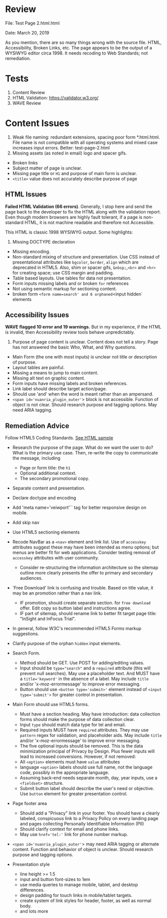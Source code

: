# Review

File: Test Page 2.html.html

Date:  March 20, 2019

As you mention, there are so many things wrong with the source file.  HTML, Accessibility, Broken Links, etc.   The page appears to be the output of a WYSIWYG editor circa 1998.  It needs recoding to Web Standards; not remediation.


# Tests
1. Content Review
2. HTML Validation: https://validator.w3.org/
3. WAVE Review



# Content Issues
1. Weak file naming: redundant extensions, spacing poor form  *.html.html.  File name is not compatible with all operating systems and mixed case increases input errors. Better:  test-page-2.html
1. Missing assets (as noted in email) logo and spacer gifs.
* Broken links
* Subject matter of page is unclear.  
* Missing page title or `H1` and purpose of main form is unclear.
* `<title>` value does not accurately describe purpose of page



## HTML Issues
__Failed HTML Validation (66 errors)__.  Generally, I stop here and send the page back to the developer to fix the HTML along with the validation report.  Even though modern browsers are highly fault tolerant,  if a page is non-standard HTML, it is not machine readable and therefore not Accessible.

This HTML is classic 1998 WYSIWYG output.  Some highlights:

  1. Missing DOCTYPE declaration
  * Missing encoding.  
  * Non-standard mixing of structure and presentation.  Use CSS instead of presentational attributes like `bgcolor`, `border`, `align` which are deprecated in HTML5. Also, shim or spacer gifs, `&nbsp;`,`<br>`  and `<hr>` for creating space; use CSS margin and padding.
  * Table based layouts.  Use tables for data not presentation.
  * Form inputs missing labels and or broken `for` references
  * Not using semantic markup for sectioning content.
  * broken form `<form name=search' and 6 orphaned`<input hidden` elements

## Accessibility Issues
__WAVE flagged 10 error and 19 warnings.__  But in my experience, if the HTML is invalid, then Accessibility review tools behave unpredictably.

  1. Purpose of page content is unclear.  Content does not tell a story. Page has not answered the basic Who, What, and Why questions.
  * Main Form (the one with most inputs) is unclear not title or description of purpose. 
  * Layout tables are painful.
  * Missing a means to jump to main content.
  * Missing alt text on graphic content.
  * Form inputs have missing labels and broken references.
  * Link label should describe target action/page.
  * Should use 'and' when the word is meant rather than an ampersand.
  * `<span id='nuanria_plugin_outer'`> block is not accessible.  Function of object is not clear.  Should research purpose and tagging options.  May need ARIA tagging.


## Remediation Advice
Follow HTML5 Coding Standards. [See HTML sample](test-page-2-better.html)

  * Research the purpose of the page.  What do we want the user to do?  What is the primary use case.  Then, re-write the copy to communicate the message, including
    * Page or form title: the `h1`
    * Optional additional context.
    * The secondary promotional copy.
  * Separate content and presentation.  
  * Declare doctype and encoding
  * Add 'meta name='veiwport'`` tag for better responsive design on mobile.
  * Add skip nav
  * Use HTML5 sectioning elements  
  * Recode NavBar as  a `<nav>` element and link list.  Use of `accesskey` attributes suggest these may have been intended as menu options; but menus are better fit for web applications.  Consider testing removal of `accesskey` attributes with user community.
    * Consider re-structuring the information architecture so the sitemap outline more clearly presents the offer to primary and secondary audiences.
  * 'Free Download' link is confusing and trouble.  Based on title value, it may be an promotion rather than a nav link.
    * IF promotion, should create separate section. for `free download` offer.  Edit copy so button label and instructions agree.  
    * IF part of sitemap, should rename link to better fit target page title: "InSight and InFocus Trial".
  * In general, follow W3C's recommended HTML5 Forms markup suggestions.
  * Clarify purpose of the orphan `hidden` input elements.
  * Search Form.
    * Method should be GET.  Use POST for adding/editing values.  
    * Input should be `type="search"` and  a `required` attribute (this will prevent null searches).  May use a placeholder text. And MUST have a `title='keyword'` in the absence of a label. May include `title` and/or 'x-moz-errormessage' to improve error messaging.
    * Button should use `<button type='submit>'` element instead of `<input type='submit'>` for greater control in presentation.

  * Main Form should use HTML5 forms.
    * Must have a section heading.  May have introduction:  data collection forms should make the purpose of data collection clear.
    * Input `type` should match data type for tel and email.
    * Required inputs MUST have `required` attributes.  They  may use `pattern` regex for validation, and placeholder aids. May include `title` and/or 'x-moz-errormessage' to improve error messaging.
    * The five optional inputs should be removed.  This is the data minimization principal of Privacy by Design.  Plus fewer inputs will lead to increased conversions.  However, if not removed:
    * All `<option>` elements must have `value` attributes
    * language `<option>` labels should use full name, not the language code, possibly in the appropriate language.
    * Assuming back-end needs separate month, day, year inputs, use a `<fieldset>` structure.
    * Submit button label should describe the user's need or objective.  Use `button` element for greater presentation control.
  * Page footer area
    * Should add a "Privacy" link in your footer.  You should have a clearly labeled, conspicuous link to a Privacy Policy on every landing page and pages collecting Personally Identifiable Information (PII)
    * Should clarify context for email and phone links.
    * May use `href='tel:'` link for phone number markup.
  * `<span id='nuanria_plugin_outer'`> may need ARIA tagging or alternate content. Function and behavior of object is unclear.  Should research purpose and tagging options.  

  * Presentation style
    * line height >= 1.5
    * input and button font-sizes to 1em
    * use media queries to manage mobile, tablet, and desktop differences.
    * design padding for touch links in mobile/tablet targets.
    * create system of link styles for header, footer, as well as normal body.
    * and lots more
